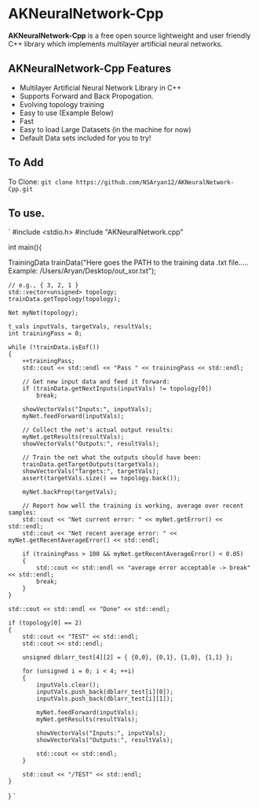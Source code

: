 # AKNeuralNetwork-Cpp
**AKNeuralNetwork-Cpp** is a free open source lightweight and user friendly C++ library which implements multilayer artificial neural networks.

## AKNeuralNetwork-Cpp Features
* Multilayer Artificial Neural Network Library in C++
* Supports Forward and Back Propogation.
* Evolving topology training
* Easy to use (Example Below)
* Fast
* Easy to load Large Datasets (in the machine for now)
* Default Data sets included for you to try!

## To Add
To Clone: `git clone https://github.com/NSAryan12/AKNeuralNetwork-Cpp.git`

## To use.

`
#include <stdio.h>
#include "AKNeuralNetwork.cpp"

int main(){
    
 TrainingData trainData("Here goes the PATH to the training data .txt file..... Example: /Users/Aryan/Desktop/out_xor.txt");
    
    // e.g., { 3, 2, 1 }
    std::vector<unsigned> topology;
    trainData.getTopology(topology);
    
    Net myNet(topology);
    
    t_vals inputVals, targetVals, resultVals;
    int trainingPass = 0;
    
    while (!trainData.isEof())
    {
        ++trainingPass;
        std::cout << std::endl << "Pass " << trainingPass << std::endl;
        
        // Get new input data and feed it forward:
        if (trainData.getNextInputs(inputVals) != topology[0])
            break;
        
        showVectorVals("Inputs:", inputVals);
        myNet.feedForward(inputVals);
        
        // Collect the net's actual output results:
        myNet.getResults(resultVals);
        showVectorVals("Outputs:", resultVals);
        
        // Train the net what the outputs should have been:
        trainData.getTargetOutputs(targetVals);
        showVectorVals("Targets:", targetVals);
        assert(targetVals.size() == topology.back());
        
        myNet.backProp(targetVals);
        
        // Report how well the training is working, average over recent samples:
        std::cout << "Net current error: " << myNet.getError() << std::endl;
        std::cout << "Net recent average error: " << myNet.getRecentAverageError() << std::endl;
        
        if (trainingPass > 100 && myNet.getRecentAverageError() < 0.05)
        {
            std::cout << std::endl << "average error acceptable -> break" << std::endl;
            break;
        }
    }
    
    std::cout << std::endl << "Done" << std::endl;
    
    if (topology[0] == 2)
    {
        std::cout << "TEST" << std::endl;
        std::cout << std::endl;
        
        unsigned dblarr_test[4][2] = { {0,0}, {0,1}, {1,0}, {1,1} };
        
        for (unsigned i = 0; i < 4; ++i)
        {
            inputVals.clear();
            inputVals.push_back(dblarr_test[i][0]);
            inputVals.push_back(dblarr_test[i][1]);
            
            myNet.feedForward(inputVals);
            myNet.getResults(resultVals);
            
            showVectorVals("Inputs:", inputVals);
            showVectorVals("Outputs:", resultVals);
            
            std::cout << std::endl;
        }
        
        std::cout << "/TEST" << std::endl;
    }
    
}
`
